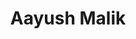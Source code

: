 ---
permalink: /
title: "Aayush Malik"
layout: splash
header:
  overlay_color: "#000"
  overlay_filter: "0.5"
  overlay_image: /assets/images/alina-grubnyak-unsplash.jpg
  actions:
    - label: "Say Hi!"
      url: "https://aayushmalik.github.io/contact/"
  caption: "Photo credit: Alina Grubnyak"
excerpt: "Nullam suscipit et nam, tellus velit pellentesque at malesuada, enim eaque. Quis nulla, netus tempor in diam gravida tincidunt, *proin faucibus* voluptate felis id sollicitudin."
intro: 
  - excerpt: 'Nullam suscipit et nam, tellus velit pellentesque at malesuada, enim eaque. Quis nulla, netus tempor in diam gravida tincidunt, *proin faucibus* voluptate felis id sollicitudin. Centered with `type="center"`'
---